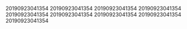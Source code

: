 20190923041354
20190923041354
20190923041354
20190923041354
20190923041354
20190923041354
20190923041354
20190923041354
20190923041354
